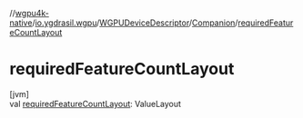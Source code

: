 //[wgpu4k-native](../../../../index.md)/[io.ygdrasil.wgpu](../../index.md)/[WGPUDeviceDescriptor](../index.md)/[Companion](index.md)/[requiredFeatureCountLayout](required-feature-count-layout.md)

# requiredFeatureCountLayout

[jvm]\
val [requiredFeatureCountLayout](required-feature-count-layout.md): ValueLayout